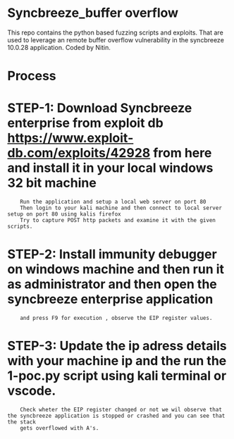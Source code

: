 # Syncbreeze_buffer overflow

 This repo contains the python based fuzzing scripts and exploits.
 That are used to leverage an remote buffer overflow vulnerability in the syncbreeze 10.0.28 application.
 Coded by Nitin.

# Process

# STEP-1: Download Syncbreeze enterprise from exploit db https://www.exploit-db.com/exploits/42928 from here and install it in your local windows 32 bit machine
        Run the application and setup a local web server on port 80
        Then login to your kali machine and then connect to local server setup on port 80 using kalis firefox
        Try to capture POST http packets and examine it with the given scripts.
        
        
# STEP-2: Install immunity debugger on windows machine and then run it as administrator and then open the syncbreeze enterprise application
        and press F9 for execution , observe the EIP register values.
        
        
# STEP-3: Update the ip adress details with your machine ip and the run the 1-poc.py script using kali terminal or vscode.
        Check wheter the EIP register changed or not we wil observe that the syncbreeze application is stopped or crashed and you can see that the stack 
        gets overflowed with A's.
 
